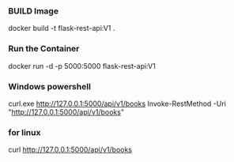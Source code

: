 ### BUILD Image
docker build -t flask-rest-api:V1 .

### Run the Container
docker run -d -p 5000:5000 flask-rest-api:V1

### Windows powershell
curl.exe http://127.0.0.1:5000/api/v1/books
Invoke-RestMethod -Uri "http://127.0.0.1:5000/api/v1/books"

### for linux
curl http://127.0.0.1:5000/api/v1/books
